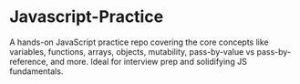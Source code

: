 # Javascript-Practice
A hands-on JavaScript practice repo covering the core concepts like variables, functions, arrays, objects, mutability, pass-by-value vs pass-by-reference, and more. Ideal for interview prep and solidifying JS fundamentals.
